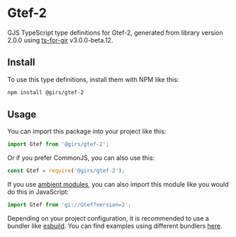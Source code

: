 
# Gtef-2

GJS TypeScript type definitions for Gtef-2, generated from library version 2.0.0 using [ts-for-gir](https://github.com/gjsify/ts-for-gjs) v3.0.0-beta.12.

## Install

To use this type definitions, install them with NPM like this:
```bash
npm install @girs/gtef-2
```

## Usage

You can import this package into your project like this:
```ts
import Gtef from '@girs/gtef-2';
```

Or if you prefer CommonJS, you can also use this:
```ts
const Gtef = require('@girs/gtef-2');
```

If you use [ambient modules](https://github.com/gjsify/ts-for-gir/tree/main/packages/cli#ambient-modules), you can also import this module like you would do this in JavaScript:

```ts
import Gtef from 'gi://Gtef?version=2';
```

Depending on your project configuration, it is recommended to use a bundler like [esbuild](https://esbuild.github.io/). You can find examples using different bundlers [here](https://github.com/gjsify/ts-for-gir/tree/main/examples).